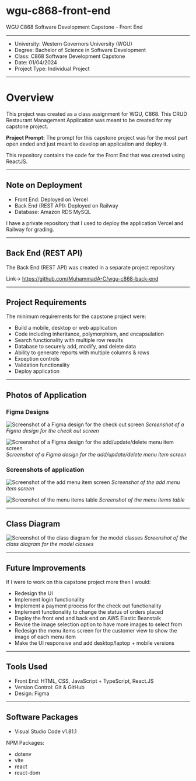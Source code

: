 # wgu-c868-front-end
WGU C868 Software Development Capstone - Front End

---

* University: Western Governors University (WGU)
* Degree: Bachelor of Science in Software Development
* Class: C868 Software Development Capstone
* Date: 01/04/2024
* Project Type: Individual Project

---

# Overview

This project was created as a class assignment for WGU, C868. This CRUD Restaurant Management Application was meant to be created for my capstone project.

**Project Prompt:** The prompt for this capstone project was for the most part open ended and just meant to develop an application and deploy it.

This repository contains the code for the Front End that was created using ReactJS.

---

## Note on Deployment

* Front End: Deployed on Vercel
* Back End (REST API): Deployed on Railway
* Database: Amazon RDS MySQL

I have a private repository that I used to deploy the application Vercel and Railway for grading.

---

## Back End (REST API)

The Back End (REST API) was created in a separate project repository

Link-> https://github.com/MuhammadA-C/wgu-c868-back-end

---

## Project Requirements

The minimum requirements for the capstone project were:
* Build a mobile, desktop or web application
* Code including inheritance, polymorphism, and encapsulation
* Search functionality with multiple row results
* Database to securely add, modify, and delete data
* Ability to generate reports with multiple columns & rows
* Exception controls
* Validation functionality
* Deploy application

----

## Photos of Application

### Figma Designs

![Screenshot of a Figma design for the check out screen](https://github.com/MuhammadA-C/wgu-c868-front-end/blob/main/pictures/Check-Out-Screen-Customer.png)
*Screenshot of a Figma design for the check out screen*

![Screenshot of a Figma design for the add/update/delete menu item screen](https://github.com/MuhammadA-C/wgu-c868-front-end/blob/main/pictures/Menu-Screen-Owner.png)
*Screenshot of a Figma design for the add/update/delete menu item screen*

### Screenshots of application

![Screenshot of the add menu item screen](https://github.com/MuhammadA-C/wgu-c868-front-end/blob/main/pictures/c868_add_menu_item.png)
*Screenshot of the add menu item screen*

![Screenshot of the menu items table](https://github.com/MuhammadA-C/wgu-c868-front-end/blob/main/pictures/c868_menu_items_table.png)
*Screenshot of the menu items table*

---

## Class Diagram

![Screenshot of the class diagram for the model classes](https://github.com/MuhammadA-C/wgu-c868-front-end/blob/main/pictures/WGU_C868_Front_End_Class_Diagram%20copy.png)
*Screenshot of the class diagram for the model classes*

---

## Future Improvements

If I were to work on this capstone project more then I would:
* Redesign the UI
* Implement login functionality
* Implement a payment process for the check out functionality
* Implement functionality to change the status of orders placed
* Deploy the front end and back end on AWS Elastic Beanstalk
* Revise the image selection option to have more images to select from
* Redesign the menu items screen for the customer view to show the image of each menu item
* Make the UI responsive and add desktop/laptop + mobile versions 

---

## Tools Used

* Front End: HTML, CSS, JavaScript + TypeScript, React.JS
* Version Control: Git & GitHub
* Design: Figma

---

## Software Packages

* Visual Studio Code v1.81.1

NPM Packages:
* dotenv
* vite
* react
* react-dom
